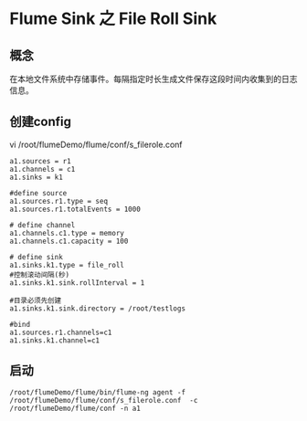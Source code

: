 # Flume Sink 之 File Roll Sink

## 概念

在本地文件系统中存储事件。每隔指定时长生成文件保存这段时间内收集到的日志信息。

##  创建config

vi /root/flumeDemo/flume/conf/s_filerole.conf

	a1.sources = r1
	a1.channels = c1
	a1.sinks = k1
	
	#define source
	a1.sources.r1.type = seq
	a1.sources.r1.totalEvents = 1000
	
	# define channel
	a1.channels.c1.type = memory
	a1.channels.c1.capacity = 100
	
	# define sink
	a1.sinks.k1.type = file_roll
	#控制滚动间隔(秒)
	a1.sinks.k1.sink.rollInterval = 1
	
	#目录必须先创建
	a1.sinks.k1.sink.directory = /root/testlogs
	
	#bind
	a1.sources.r1.channels=c1
	a1.sinks.k1.channel=c1


## 启动

	/root/flumeDemo/flume/bin/flume-ng agent -f /root/flumeDemo/flume/conf/s_filerole.conf  -c /root/flumeDemo/flume/conf -n a1